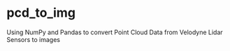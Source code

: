 # pcd_to_img
Using NumPy and Pandas to convert Point Cloud Data from Velodyne Lidar Sensors to images
